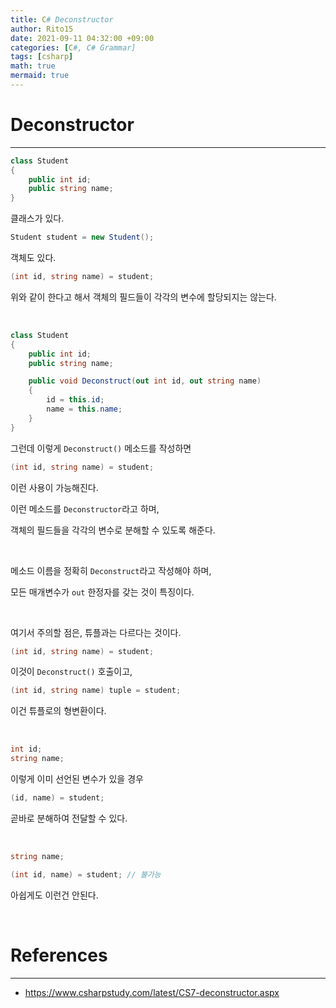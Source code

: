 ```yaml
---
title: C# Deconstructor
author: Rito15
date: 2021-09-11 04:32:00 +09:00
categories: [C#, C# Grammar]
tags: [csharp]
math: true
mermaid: true
---
```


# Deconstructor
---

```cs
class Student
{
    public int id;
    public string name;
}
```

클래스가 있다.

```cs
Student student = new Student();
```

객체도 있다.

```cs
(int id, string name) = student;
```

위와 같이 한다고 해서 객체의 필드들이 각각의 변수에 할당되지는 않는다.

<br>

```cs
class Student
{
    public int id;
    public string name;

    public void Deconstruct(out int id, out string name)
    {
        id = this.id;
        name = this.name;
    }
}
```

그런데 이렇게 `Deconstruct()` 메소드를 작성하면


```cs
(int id, string name) = student;
```

이런 사용이 가능해진다.

이런 메소드를 `Deconstructor`라고 하며,

객체의 필드들을 각각의 변수로 분해할 수 있도록 해준다.

<br>

메소드 이름을 정확히 `Deconstruct`라고 작성해야 하며,

모든 매개변수가 `out` 한정자를 갖는 것이 특징이다.

<br>

여기서 주의할 점은, 튜플과는 다르다는 것이다.

```cs
(int id, string name) = student;
```

이것이 `Deconstruct()` 호출이고,

```cs
(int id, string name) tuple = student;
```

이건 튜플로의 형변환이다.

<br>


```cs
int id;
string name;
```

이렇게 이미 선언된 변수가 있을 경우

```cs
(id, name) = student;
```

곧바로 분해하여 전달할 수 있다.

<br>



```cs
string name;

(int id, name) = student; // 불가능
```

아쉽게도 이런건 안된다.


<br>

# References
---
- <https://www.csharpstudy.com/latest/CS7-deconstructor.aspx>